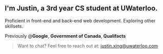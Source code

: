 ## I'm Justin, a 3rd year CS student at UWaterloo.

Proficient in front-end and back-end web development. Exploring other skillsets.

Previously @**Google**, **Government of Canada**, **Qualifacts**

> Want to chat?
Feel free to reach out at: justin.xing@uwaterloo.com
